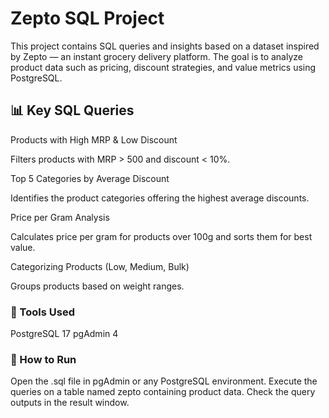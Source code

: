  # Zepto SQL Project
This project contains SQL queries and insights based on a dataset inspired by Zepto — an instant grocery delivery platform. The goal is to analyze product data such as pricing, discount strategies, and value metrics using PostgreSQL.

 ## 📊 Key SQL Queries
Products with High MRP & Low Discount

Filters products with MRP > 500 and discount < 10%.

Top 5 Categories by Average Discount

Identifies the product categories offering the highest average discounts.

Price per Gram Analysis

Calculates price per gram for products over 100g and sorts them for best value.

Categorizing Products (Low, Medium, Bulk)

Groups products based on weight ranges.


### 🧰 Tools Used
PostgreSQL 17
pgAdmin 4

### 📌 How to Run
Open the .sql file in pgAdmin or any PostgreSQL environment.
Execute the queries on a table named zepto containing product data.
Check the query outputs in the result window.



